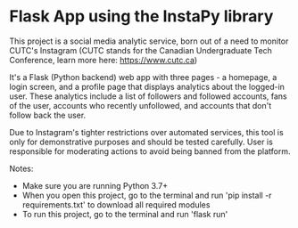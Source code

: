 # Flask App using the InstaPy library

This project is a social media analytic service, born out of a need to monitor CUTC's Instagram (CUTC stands for the Canadian Undergraduate Tech Conference, learn more here: https://www.cutc.ca)

It's a Flask (Python backend) web app with three pages - a homepage, a login screen, and a profile page that displays analytics about the logged-in user. These analytics include a list of followers and followed accounts, fans of the user, accounts who recently unfollowed, and accounts that don't follow back the user. 

Due to Instagram's tighter restrictions over automated services, this tool is only for demonstrative purposes and should be tested carefully. User is responsible for moderating actions to avoid being banned from the platform. 

Notes: 
- Make sure you are running Python 3.7+ 
- When you open this project, go to the terminal and run 'pip install -r requirements.txt' to download all required modules
- To run this project, go to the terminal and run 'flask run'

